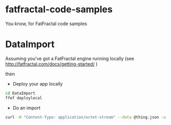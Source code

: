 fatfractal-code-samples
=======================
You know, for FatFractal code samples

# DataImport
Assuming you've got a FatFractal engine running locally (see http://fatfractal.com/docs/getting-started/ )

then
* Deploy your app locally
```Bash
cd DataImport
ffef deploylocal
```

* Do an import
```Bash
curl -H "Content-Type: application/octet-stream" --data @thing.json -u system:Tricky\!\$\%\&\*\(Password --insecure https://localhost:8443/Samples/ff/ext/batchCreate
```


